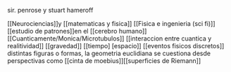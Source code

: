 sir. penrose y stuart hameroff 


[[Neurociencias]]y [[matematicas y fisica]]
[[Fisica e ingenieria (sci fi)]]
[[estudio de patrones]]en el [[cerebro humano]]
[[Cuanticamente/Monica/Microtubulos]] [[interaccion entre cuantica y realitividad]]
[[gravedad]] [[tiempo] [espacio]]
[[eventos fisicos discretos]]
distintas figuras o formas, la geometria euclidiana se cuestiona desde perspectivas como [[cinta de moebius]][[superficies de Riemann]]


